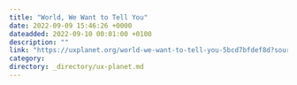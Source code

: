 ```yaml
---
title: "World, We Want to Tell You"
date: 2022-09-09 15:46:26 +0000
dateadded: 2022-09-10 00:01:00 +0100
description: ""
link: "https://uxplanet.org/world-we-want-to-tell-you-5bcd7bfdef8d?source=rss----819cc2aaeee0---4"
category:
directory: _directory/ux-planet.md
---
```

